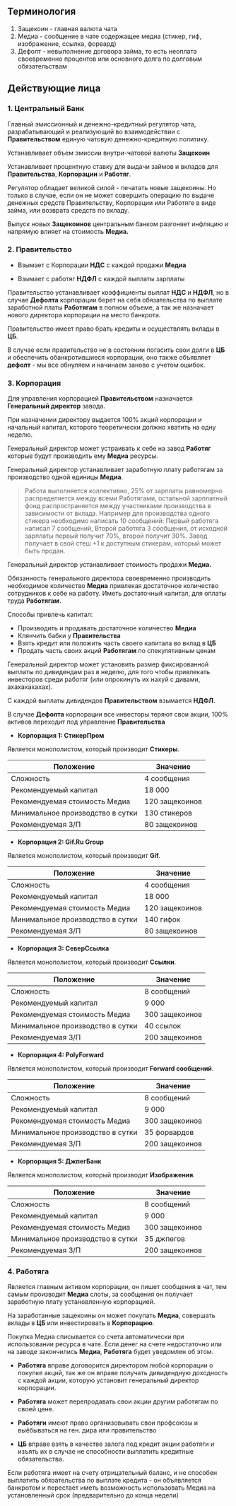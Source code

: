 ## Терминология

1. Защекоин - главная валюта чата
2. Медиа - сообщение в чате содержащее медиа (стикер, гиф, изображение, ссылка, форвард)
3. Дефолт - невыполнение договора займа, то есть неоплата своевременно процентов или основного долга по долговым обязательствам

## Действующие лица

### 1. **Центральный Банк**

Главный эмиссионный и денежно-кредитный регулятор чата, разрабатывающий и реализующий во взаимодействии с **Правительством** единую чатовую денежно-кредитную политику.

Устанавливает объем эмиссии внутри-чатовой валюты **Защекоин** 

Устанавливает процентную ставку для выдачи займов и вкладов для **Правительства**, **Корпорации** и **Работяг**.

Регулятор обладает великой силой - печатать новые защекоины. Но только в случае, если он не может совершить операцию по выдаче денежных средств Правительству, Корпорации или Работяге в виде займа, или возврата средств по вкладу.

Выпуск новых **Защекоинов** центральным банком разгоняет инфляцию и напрямую влияет на стоимость **Медиа.**


### 2. **Правительство**

* Взымает с Корпорации **НДС** с каждой продажи **Медиа**


* Взымает с работяг **НДФЛ** с каждой выплаты зарплаты

Правительство устанавливает коэффициенты выплат **НДС** и **НДФЛ**, но в случае **Дефолта** корпорации берет на себя обязательства по выплате заработной платы **Работягам** в полном объеме, а так же назначает нового директора корпорации на место банкрота.

Правительство имеет право брать кредиты и осуществлять вклады в **ЦБ**.

В случае если правительство не в состоянии погасить свои долги в **ЦБ** и обеспечить обанкротившиеся корпорации, оно также объявляет **дефолт** - мы все обнуляем и начинаем заново с учетом ошибок.

### 3. **Корпорация**

Для управления корпорацией **Правительством** назначается **Генеральный директор** завода. 

При назначении директору выдается 100% акций корпорации и начальный капитал, которого теоретически должно хватить на одну неделю.

Генеральный директор может устраивать к себе на завод **Работяг** которые будут производить ему **Медиа** ресурсы.

Генеральный директор устанавливает заработную плату работягам за производство одной единицы **Медиа**. 

> Работа выполняется коллективно, 25% от зарплаты равномерно распределяется между всеми Работягами, остальной зарплатный фонд распространяется между участниками производства в зависимости от вклада. Например для производства одного стикера необходимо написать 10 сообщений: Первый работяга написал 7 сообщений, Второй работяга 3 сообщения, от исходной зарплаты первый получит 70%, второй получит 30%. Завод получает в свой стеш +1 к доступным стикерам, который может быть продан.

Генеральный директор устанавливает стоимость продажи **Медиа.**

Обязанность генерального директора своевременно производить необходимое количество **Медиа** привлекая достаточное количество сотрудников к себе на работу. Иметь достаточный капитал, для оплаты труда **Работягам**.

Способы привлечь капитал:

* Производить и продавать достаточное количество **Медиа**
* Клянчить бабки у **Правительства**
* Взять кредит или положить часть своего капитала во вклад в **ЦБ**
* Продать часть своих акций **Работягам** по спекулятивным ценам

Генеральный директор может установить размер фиксированной выплаты по дивидендам раз в неделю, для того чтобы привлекать инвесторов среди работяг (или опрокинуть их нахуй с дивами, ахахахахахах). 

С каждой выплаты дивидендов **Правительством** взымается **НДФЛ.**

В случае **Дефолта** корпорации все инвесторы теряют свои акции, 100% активов переходит под управление **Правительства**

* **Корпорация 1: СтикерПром**


Является монополистом, который производит **Стикеры**.

| Положение                                | Значение    |
| ---------------------------------------- | ----------- |
|Сложность                                 | 4 сообщения
|Рекомендуемый капитал                     | 18 000
|Рекомендуемая стоимость Медиа             | 120 защекоинов
|Минимальное производство в сутки          | 130 стикеров
|Рекомендуемая З/П                         | 80 защекоинов


* **Корпорация 2: Gif.Ru Group**

Является монополистом, который производит **Gif**.

| Положение                                | Значение    |
| ---------------------------------------- | ----------- |
|Сложность                                 | 4 сообщения
|Рекомендуемый капитал                     | 18 000
|Рекомендуемая стоимость Медиа             | 120 защекоинов
|Минимальное производство в сутки          | 140 гифок
|Рекомендуемая З/П                         | 80 защекоинов

* **Корпорация 3: СеверСсылка**

Является монополистом, который производит **Ссылки**.

| Положение                                | Значение    |
| ---------------------------------------- | ----------- |
|Сложность                                 | 8 сообщений
|Рекомендуемый капитал                     | 9 000
|Рекомендуемая стоимость Медиа             | 300 защекоинов
|Минимальное производство в сутки          | 40 ссылок
|Рекомендуемая З/П                         | 200 защекоинов

* **Корпорация 4: PolyForward**

Является монополистом, который производит **Forward сообщений**.

| Положение                                | Значение    |
| ---------------------------------------- | ----------- |
|Сложность                                 | 8 сообщений
|Рекомендуемый капитал                     | 9 000
|Рекомендуемая стоимость Медиа             | 300 защекоинов
|Минимальное производство в сутки          | 35 форвардов
|Рекомендуемая З/П                         | 200 защекоинов

* **Корпорация 5: ДжпегБанк**

Является монополистом, который производит **Изображения**.

| Положение                                | Значение    |
| ---------------------------------------- | ----------- |
|Сложность                                 | 8 сообщений
|Рекомендуемый капитал                     | 9 000
|Рекомендуемая стоимость Медиа             | 300 защекоинов
|Минимальное производство в сутки          | 35 джпегов
|Рекомендуемая З/П                         | 200 защекоинов

### 4. **Работяга**

Является главным активом корпорации, он пишет сообщения в чат, тем самым производит **Медиа** слоты, за сообщения он получает заработную плату установленную корпорацией. 

На заработанные защекоины он может покупать **Медиа**, совершать вклады в **ЦБ** или инвестировать в **Корпорацию**.

Покупка Медиа списывается со счета автоматически при использовании ресурса в чате. Если денег на счете недостаточно или на заводе закончились **Медиа**, **Работяга** будет уведомлен об этом.

* **Работяга** вправе договорится директором любой корпорации о покупке акций, так же он вправе получать дивидендную доходность с каждой акции, которую установит генеральный директор корпорации.

* **Работяга** может перепродавать свои акции другим работягам по своей цене.

* **Работяги** имеют право организовывать свои профсоюзы и выёбываться на ген. дира или правительство

* **ЦБ** вправе взять в качестве залога под кредит акции работяги и изъять их в случае не способности выплатить кредитные обязательства.

Если работяга имеет на счету отрицательный баланс, и не способен выплатить обязательства по выплате кредита - он объявляется банкротом и перестает иметь возможность использовать Медиа на установленный срок (предварительно до конца недели)

